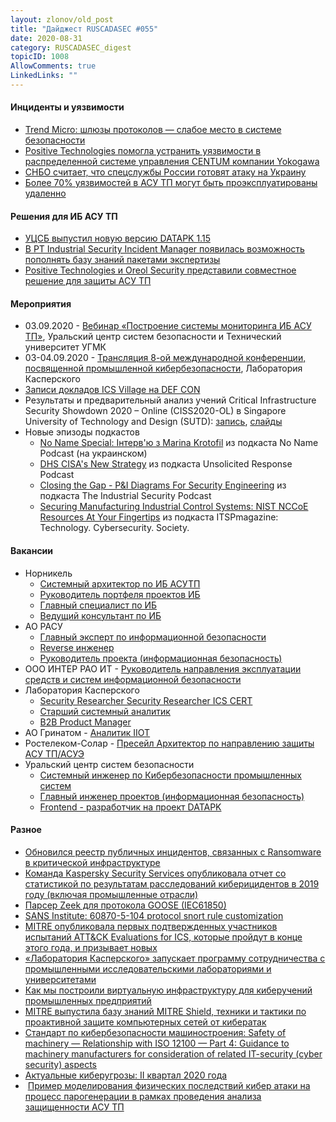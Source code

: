 ```yaml
---
layout: zlonov/old_post
title: "Дайджест RUSCADASEC #055"
date: 2020-08-31
category: RUSCADASEC_digest
topicID: 1008
AllowComments: true
LinkedLinks: ""
---
```

#### Инциденты и уязвимости

- [Trend Micro: шлюзы протоколов — слабое место в системе безопасности](https://www.osp.ru/articles/2020/0810/13055546)
- [Positive Technologies помогла устранить уязвимости в распределенной системе управления CENTUM компании Yokogawa](https://www.securitylab.ru/news/510809.php)
- [СНБО считает, что спецслужбы России готовят атаку на Украину](https://www.securitylab.ru/news/511326.php)
- [Более 70% уязвимостей в АСУ ТП могут быть проэксплуатированы удаленно](https://www.securitylab.ru/news/511354.php)

#### Решения для ИБ АСУ ТП

- [УЦСБ выпустил новую версию DATAPK 1.15](https://www.ussc.ru/news/novosti/utssb-vypustil-novuyu-versiyu-datapk-1-15/)
- [В PT Industrial Security Incident Manager появилась возможность пополнять базу знаний пакетами экспертизы](https://www.ptsecurity.com/ru-ru/about/news/v-pt-industrial-security-incident-manager-poyavilas-vozmozhnost-popolnyat-bazu-znaniy-paketami-ekspertizy/)
- [Positive Technologies и Oreol Security представили совместное решение для защиты АСУ ТП](https://www.securitylab.ru/news/510891.php)

#### Мероприятия
- 03.09.2020 - [Вебинар «Построение системы мониторинга ИБ АСУ ТП»](https://www.ussc.ru/events/blizhayshie-meropriyatiya/vebinar-postroenie-sistemy-monitoringa-ib-asu-tp/), Уральский центр систем безопасности и Технический университет УГМК
- 03-04.09.2020 - [Трансляция 8-ой международной конференции, посвященной промышленной кибербезопасности](https://kics.360stream.ru), Лаборатория Касперского
- [Записи докладов ICS Village на DEF CON](https://www.youtube.com/watch?v=J1W5ELDqynM&list=PL9fPq3eQfaaCBLkf_U0dRYSx-YGE5CJwK)
- Результаты и предварительный анализ учений Critical Infrastructure Security Showdown 2020 – Online (CISS2020-OL) в Singapore University of Technology and Design (SUTD): [запись](https://youtube.com/watch?v=VGn_JzGva8s), [слайды](https://itrust.sutd.edu.sg/wp-content/uploads/sites/3/2020/08/CISS2020-OL-Award-Ceremony-Presentation.pdf)
- Новые эпизоды подкастов
    - [No Name Special: Інтерв'ю з Marina Krotofil](https://www.listennotes.com/podcasts/no-name-podcast/no-name-special-інтервю-з-snNu0R8q4VF/) из подкаста No Name Podcast (на украинском)
    - [DHS CISA's New Strategy](https://www.listennotes.com/podcasts/unsolicited/dhs-cisas-new-strategy-nvjxY2G7BNC/) из подкаста Unsolicited Response Podcast
    - [Closing the Gap - P&I Diagrams For Security Engineering](https://www.listennotes.com/podcasts/the-industrial/the-industrial-security-GWlMKgIqNVD/) из подкаста The Industrial Security Podcast
    - [Securing Manufacturing Industrial Control Systems: NIST NCCoE Resources At Your Fingertips](https://www.listennotes.com/podcasts/itspmagazine/securing-manufacturing-r93-AocW6hZ/) из подкаста ITSPmagazine: Technology. Cybersecurity. Society.

#### Вакансии
- Норникель
    - [Системный архитектор по ИБ АСУТП](https://hh.ru/vacancy/38419676)
    - [Руководитель портфеля проектов ИБ](https://hh.ru/vacancy/38422260)
    - [Главный специалист по ИБ](https://hh.ru/vacancy/38422842)
    - [Ведущий консультант по ИБ](https://hh.ru/vacancy/38423069)
- АО РАСУ
    - [Главный эксперт по информационной безопасности](https://hh.ru/vacancy/38450530)
    - [Reverse инженер](https://hh.ru/vacancy/38464459)
    - [Руководитель проекта (информационная безопасность)](https://hh.ru/vacancy/38815943)
- ООО ИНТЕР РАО ИТ - [Руководитель направления эксплуатации средств и систем информационной безопасности](https://hh.ru/vacancy/38601421)
- Лаборатория Касперского
    - [Security Researcher Security Researcher ICS CERT](https://hh.ru/vacancy/38764801)
    - [Старший системный аналитик](https://hh.ru/vacancy/38763450)
    - [B2B Product Manager](https://hh.ru/vacancy/38800585)
- АО Гринатом - [Аналитик IIOT](https://hh.ru/vacancy/38767780)
- Ростелеком-Солар - [Пресейл Архитектор по направлению защиты АСУ ТП/АСУЭ](https://hh.ru/vacancy/38820530)
- Уральский центр систем безопасности
    - [Системный инженер по Кибербезопасности промышленных систем](https://hh.ru/vacancy/34219154)
    - [Главный инженер проектов (информационная безопасность)](https://hh.ru/vacancy/36446532)
    - [Frontend - разработчик на проект DATAPK](https://hh.ru/vacancy/38722333)

#### Разное

- [Обновился реестр публичных инцидентов, связанных с Ransomware в критической инфраструктуре](https://twitter.com/Prof_Rege/status/1290708588961423360)
- [Команда Kaspersky Security Services опубликовала отчет со статистикой по результатам расследований киберицидентов в 2019 году (включая промышленные отрасли)](https://github.com/klsecservices/Publications/blob/master/Incident-Response-Analyst-Report-2020.pdf)
- [Парсер Zeek для протокола GOOSE (IEC61850)](https://github.com/smartgridadsc/Goose-protocol-parser-for-Zeek-IDS)
- [SANS Institute: 60870-5-104 protocol snort rule customization](https://www.sans.org/reading-room/whitepapers/ICS/60870-5-104-protocol-snort-rule-customization-39735)
- [MITRE опубликовала первых подтвержденных участников испытаний ATT&CK Evaluations for ICS, которые пройдут в конце этого года, и призывает новых](https://medium.com/mitre-engenuity/announcing-the-att-ck-evaluations-for-ics-fall-2020-cohort-19fb6a1df164)
- [«Лаборатория Касперского» запускает программу сотрудничества с промышленными исследовательскими лабораториями и университетами](https://safe.cnews.ru/news/line/2020-08-21_laboratoriya_kasperskogo)
- [Как мы построили виртуальную инфраструктуру для киберучений промышленных предприятий](https://habr.com/ru/company/solarsecurity/blog/515626/)
- [MITRE выпустила базу знаний MITRE Shield, техники и тактики по проактивной защите компьютерных сетей от кибератак](https://shield.mitre.org/matrix/)
- [Стандарт по кибербезопасности машиностроения: Safety of machinery — Relationship with ISO 12100 — Part 4: Guidance to machinery manufacturers for consideration of related IT-security (cyber security) aspects](https://www.iso.org/obp/ui/#iso:std:iso:tr:22100:-4:ed-1:v1:en)
- [Актуальные киберугрозы: II квартал 2020 года](https://www.ptsecurity.com/ru-ru/research/analytics/cybersecurity-threatscape-2020-q2/)
-  [Пример моделирования физических последствий кибер атаки на процесс парогенерации в рамках проведения анализа защищенности АСУ ТП](https://www.fireeye.com/blog/threat-research/2020/08/hands-on-introduction-to-mandiant-approach-to-ot-red-teaming.html)
